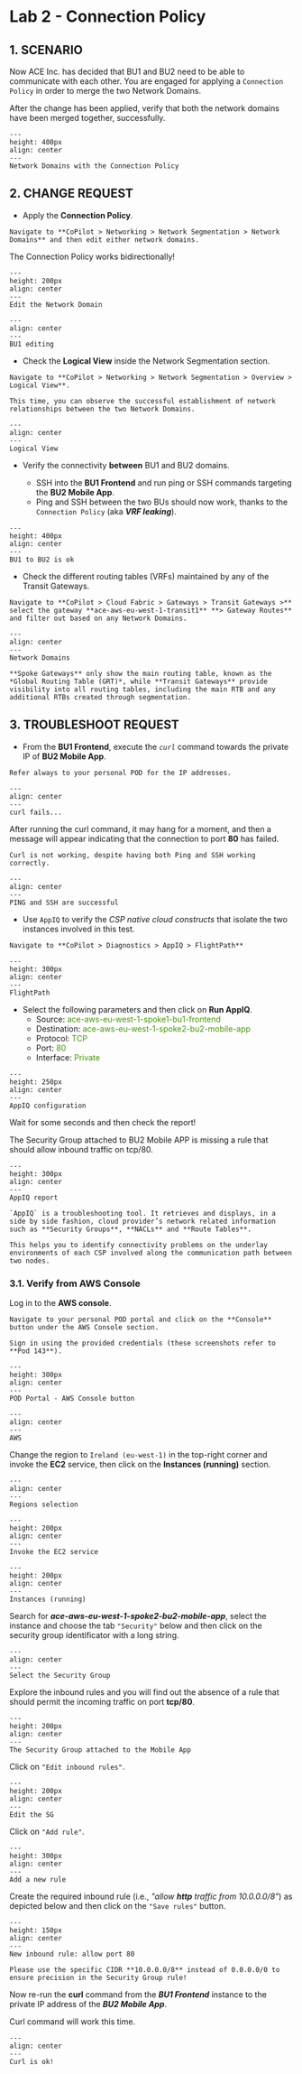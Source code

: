 # Lab 2 - Connection Policy

## 1. SCENARIO

Now ACE Inc. has decided that BU1 and BU2 need to be able to communicate with each other. You are engaged for applying a `Connection Policy` in order to merge the two Network Domains.

After the change has been applied, verify that both the network domains have been merged together, successfully.

```{figure} images/lab2-topology.png
---
height: 400px
align: center
---
Network Domains with the Connection Policy
```

## 2. CHANGE REQUEST

* Apply the **Connection Policy**.

```{tip}
Navigate to **CoPilot > Networking > Network Segmentation > Network Domains** and then edit either network domains.
```

The Connection Policy works bidirectionally!

```{figure} images/lab2-editnd.png
---
height: 200px
align: center
---
Edit the Network Domain
```

```{figure} images/lab2-bu2nd.png
---
align: center
---
BU1 editing
```

- Check the **Logical View** inside the Network Segmentation section.

```{tip}
Navigate to **CoPilot > Networking > Network Segmentation > Overview > Logical View**. 

This time, you can observe the successful establishment of network relationships between the two Network Domains.
```

```{figure} images/lab2-logicalview.png
---
align: center
---
Logical View
```

- Verify the connectivity **between** BU1 and BU2 domains.

  - SSH into the **BU1 Frontend** and run ping or SSH commands targeting the **BU2 Mobile App**.
  - Ping and SSH between the two BUs should now work, thanks to the `Connection Policy` (aka **_VRF leaking_**).

```{figure} images/lab2-pingbu2.png
---
height: 400px
align: center
---
BU1 to BU2 is ok
```

- Check the different routing tables (VRFs) maintained by any of the Transit Gateways.

```{tip}
Navigate to **CoPilot > Cloud Fabric > Gateways > Transit Gateways >** select the gateway **ace-aws-eu-west-1-transit1** **> Gateway Routes** and filter out based on any Network Domains.
```

```{figure} images/lab2-bu1andbu2.png
---
align: center
---
Network Domains
```

```{important}
**Spoke Gateways** only show the main routing table, known as the *Global Routing Table (GRT)*, while **Transit Gateways** provide visibility into all routing tables, including the main RTB and any additional RTBs created through segmentation.
```

## 3. TROUBLESHOOT REQUEST

* From the **BU1 Frontend**, execute the *`curl`* command towards the private IP of **BU2 Mobile App**.
  
```{important}
Refer always to your personal POD for the IP addresses. 
```

```{figure} images/lab2-curl.png
---
align: center
---
curl fails...
```

After running the curl command, it may hang for a moment, and then a message will appear indicating that the connection to port **80** has failed.

```{important}
Curl is not working, despite having both Ping and SSH working correctly.
```

```{figure} images/lab2-curl2.png
---
align: center
---
PING and SSH are successful
```

* Use `AppIQ` to verify the *CSP native cloud constructs* that isolate the two instances involved in this test.

```{tip}
Navigate to **CoPilot > Diagnostics > AppIQ > FlightPath**
```

```{figure} images/lab2-curl3.png
---
height: 300px
align: center
---
FlightPath
```

* Select the following parameters and then click on **Run AppIQ**.
  - Source: <span style='color:#479608'>ace-aws-eu-west-1-spoke1-bu1-frontend</span>
  - Destination: <span style='color:#479608'>ace-aws-eu-west-1-spoke2-bu2-mobile-app</span>
  - Protocol: <span style='color:#479608'>TCP</span>
  - Port: <span style='color:#479608'>80</span>
  - Interface: <span style='color:#479608'>Private</span>

```{figure} images/lab2-curl4.png
---
height: 250px
align: center
---
AppIQ configuration
```

Wait for some seconds and then check the report!

The Security Group attached to BU2 Mobile APP is missing a rule that should allow inbound traffic on tcp/80.

```{figure} images/lab2-curl5.png
---
height: 300px
align: center
---
AppIQ report
```

```{note}
`AppIQ` is a troubleshooting tool. It retrieves and displays, in a side by side fashion, cloud provider’s network related information such as **Security Groups**, **NACLs** and **Route Tables**. 

This helps you to identify connectivity problems on the underlay environments of each CSP involved along the communication path between two nodes.
```

### 3.1. Verify from AWS Console

Log in to the **AWS console**.

```{important}
Navigate to your personal POD portal and click on the **Console** button under the AWS Console section.

Sign in using the provided credentials (these screenshots refer to **Pod 143**).
```

```{figure} images/lab2-console.png
---
height: 300px
align: center
---
POD Portal - AWS Console button
```

```{figure} images/lab2-aws.png
---
align: center
---
AWS 
```

Change the region to `Ireland (eu-west-1)` in the top-right corner and invoke the **EC2** service, then click on the **Instances (running)** section.

```{figure} images/lab2-euwest.png
---
align: center
---
Regions selection 
```

```{figure} images/lab2-invoke.png
---
height: 200px
align: center
---
Invoke the EC2 service
```

```{figure} images/lab2-instance.png
---
height: 200px
align: center
---
Instances (running)
```

Search for **_ace-aws-eu-west-1-spoke2-bu2-mobile-app_**, select the instance and choose the tab `"Security"` below and then click on the security group identificator with a long string.

```{figure} images/lab2-sg.png
---
align: center
---
Select the Security Group
```

Explore the inbound rules and you will find out the absence of a rule that should permit the incoming traffic on port **tcp/80**.

```{figure} images/lab2-sg2.png
---
height: 200px
align: center
---
The Security Group attached to the Mobile App
```

Click on `"Edit inbound rules"`.

```{figure} images/lab2-sg3.png
---
height: 200px
align: center
---
Edit the SG
```

Click on `"Add rule"`.

```{figure} images/lab2-sg4.png
---
height: 300px
align: center
---
Add a new rule
```

Create the required inbound rule (i.e., _"allow **http** traffic from 10.0.0.0/8"_) as depicted below and then click on the `"Save rules"` button.

```{figure} images/lab2-sg5.png
---
height: 150px
align: center
---
New inbound rule: allow port 80
```

```{caution}
Please use the specific CIDR **10.0.0.0/8** instead of 0.0.0.0/0 to ensure precision in the Security Group rule!
```

Now re-run the **curl** command from the **_BU1 Frontend_** instance to the private IP address of the **_BU2 Mobile App_**.

Curl command will work this time.
```{figure} images/lab2-last.png
---
align: center
---
Curl is ok!
```

